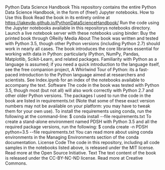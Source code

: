 Python Data Science Handbook This repository contains the entire Python Data Science Handbook, in the form of (free!) Jupyter notebooks. How to Use this Book Read the book in its entirety online at https://jakevdp.github.io/PythonDataScienceHandbook/ Run the code using the Jupyter notebooks available in this repositorys notebooks directory. Launch a live notebook server with these notebooks using binder: Buy the printed book through OReilly Media About The book was written and tested with Python 3.5, though other Python versions (including Python 2.7) should work in nearly all cases. The book introduces the core libraries essential for working with data in Python: particularly IPython, NumPy, Pandas, Matplotlib, Scikit-Learn, and related packages. Familiarity with Python as a language is assumed; if you need a quick introduction to the language itself, see the free companion project, A Whirlwind Tour of Python: its a fast-paced introduction to the Python language aimed at researchers and scientists. See Index.ipynb for an index of the notebooks available to accompany the text. Software The code in the book was tested with Python 3.5, though most (but not all) will also work correctly with Python 2.7 and other older Python versions. The packages I used to run the code in the book are listed in requirements.txt (Note that some of these exact version numbers may not be available on your platform: you may have to tweak them for your own use). To install the requirements using conda, run the following at the command-line: $ conda install --file requirements.txt To create a stand-alone environment named PDSH with Python 3.5 and all the required package versions, run the following: $ conda create -n PDSH python=3.5 --file requirements.txt You can read more about using conda environments in the Managing Environments section of the conda documentation. License Code The code in this repository, including all code samples in the notebooks listed above, is released under the MIT license. Read more at the Open Source Initiative. Text The text content of the book is released under the CC-BY-NC-ND license. Read more at Creative Commons.